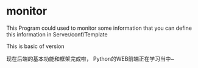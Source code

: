 # monitor
This Program could used to monitor some information
that you can define this information in Server/conf/Template


This is basic of version

现在后端的基本功能和框架完成啦，
Python的WEB前端正在学习当中~
